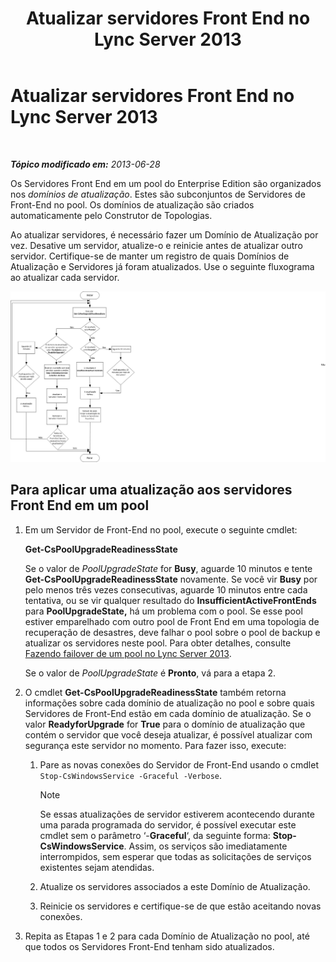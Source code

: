 ﻿---
title: Atualizar servidores Front End no Lync Server 2013
TOCTitle: Atualizar servidores Front End no Lync Server 2013
ms:assetid: 20fa39ae-ecfb-4c72-9cc4-8e183d3c752f
ms:mtpsurl: https://technet.microsoft.com/pt-br/library/JJ204736(v=OCS.15)
ms:contentKeyID: 49306106
ms.date: 05/19/2016
mtps_version: v=OCS.15
ms.translationtype: HT
---

# Atualizar servidores Front End no Lync Server 2013

 

_**Tópico modificado em:** 2013-06-28_

Os Servidores Front End em um pool do Enterprise Edition são organizados nos *domínios de atualização*. Estes são subconjuntos de Servidores de Front-End no pool. Os domínios de atualização são criados automaticamente pelo Construtor de Topologias.

Ao atualizar servidores, é necessário fazer um Domínio de Atualização por vez. Desative um servidor, atualize-o e reinicie antes de atualizar outro servidor. Certifique-se de manter um registro de quais Domínios de Atualização e Servidores já foram atualizados. Use o seguinte fluxograma ao atualizar cada servidor.

![Fluxograma do servidor de atualização](images/JJ204736.42ed59a4-1c26-49f7-ade4-a5a788457ab9(OCS.15).jpg "Fluxograma do servidor de atualização")

## Para aplicar uma atualização aos servidores Front End em um pool

1.  Em um Servidor de Front-End no pool, execute o seguinte cmdlet:
    
    **Get-CsPoolUpgradeReadinessState**
    
    Se o valor de *PoolUpgradeState* for **Busy**, aguarde 10 minutos e tente **Get-CsPoolUpgradeReadinessState** novamente. Se você vir **Busy** por pelo menos três vezes consecutivas, aguarde 10 minutos entre cada tentativa, ou se vir qualquer resultado do **InsufficientActiveFrontEnds** para **PoolUpgradeState,** há um problema com o pool. Se esse pool estiver emparelhado com outro pool de Front End em uma topologia de recuperação de desastres, deve falhar o pool sobre o pool de backup e atualizar os servidores neste pool. Para obter detalhes, consulte [Fazendo failover de um pool no Lync Server 2013](lync-server-2013-failing-over-a-pool.md).
    
    Se o valor de *PoolUpgradeState* é **Pronto**, vá para a etapa 2.

2.  O cmdlet **Get-CsPoolUpgradeReadinessState** também retorna informações sobre cada domínio de atualização no pool e sobre quais Servidores de Front-End estão em cada domínio de atualização. Se o valor **ReadyforUpgrade** for **True** para o domínio de atualização que contém o servidor que você deseja atualizar, é possível atualizar com segurança este servidor no momento. Para fazer isso, execute:
    
    1.  Pare as novas conexões do Servidor de Front-End usando o cmdlet `Stop-CsWindowsService -Graceful -Verbose`.
        
        > [!NOTE]  
        > Se essas atualizações de servidor estiverem acontecendo durante uma parada programada do servidor, é possível executar este cmdlet sem o parâmetro ‘-<strong>Graceful</strong>‘, da seguinte forma: <strong>Stop-CsWindowsService</strong>. Assim, os serviços são imediatamente interrompidos, sem esperar que todas as solicitações de serviços existentes sejam atendidas.    
    2.  Atualize os servidores associados a este Domínio de Atualização.
    
    3.  Reinicie os servidores e certifique-se de que estão aceitando novas conexões.

3.  Repita as Etapas 1 e 2 para cada Domínio de Atualização no pool, até que todos os Servidores Front-End tenham sido atualizados.

